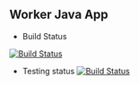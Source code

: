 ## Worker Java App

* Build Status

[![Build Status](https://e03b-105-168-251-33.eu.ngrok.io/buildStatus/icon?job=instavote%2Fworker-build)](https://e03b-105-168-251-33.eu.ngrok.io/job/instavote/job/worker-build/)

* Testing status
[![Build Status](https://e03b-105-168-251-33.eu.ngrok.io/buildStatus/icon?job=instavote%2Fworker-test)](https://e03b-105-168-251-33.eu.ngrok.io/job/instavote/job/worker-test/)
